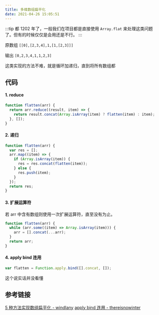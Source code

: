 ```yaml
---
title: 多维数组扁平化
date: 2021-04-26 15:05:51
---
```


:::tip
都 1202 年了，一般我们在项目都是直接使用 `Array.flat` 来处理这类问题了。但有的时候仅仅是会用还是不行。
:::

原数组 `[[0],[2,3,4],1,[1,[2,3]]]`

输出 `[0,2,3,4,1,1,2,3]`

这类实现的方法不难，就是循环加递归，直到将所有数组都

<!-- more -->

## 代码

#### 1. reduce

```js
function flatten(arr) {
  return arr.reduce((result, item) => {
    return result.concat(Array.isArray(item) ? flatten(item) : item);
  }, []);
}
```

#### 2. 递归

```js
function flatten(arr) {
  var res = [];
  arr.map((item) => {
    if (Array.isArray(item)) {
      res = res.concat(flatten(item));
    } else {
      res.push(item);
    }
  });
  return res;
}
```

#### 3. 扩展运算符

若 arr 中含有数组则使用一次扩展运算符，直至没有为止。

```js
function flatten(arr) {
  while (arr.some((item) => Array.isArray(item))) {
    arr = [].concat(...arr);
  }
  return arr;
}
```

#### 4. apply bind 连用

```js
var flatten = Function.apply.bind([].concat, []);
```

这个说实话并没看懂

## 参考链接

[5 种方法实现数组扁平化 - windlany](https://juejin.cn/post/6844903597000359944)
[apply bind 连用 - thereisnowinter](https://github.com/mqyqingfeng/Blog/issues/36#issuecomment-381479466)
